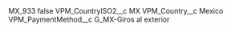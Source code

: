 <?xml version="1.0" encoding="UTF-8"?>
<CustomMetadata xmlns="http://soap.sforce.com/2006/04/metadata" xmlns:xsi="http://www.w3.org/2001/XMLSchema-instance" xmlns:xsd="http://www.w3.org/2001/XMLSchema">
    <label>MX_933</label>
    <protected>false</protected>
    <values>
        <field>VPM_CountryISO2__c</field>
        <value xsi:type="xsd:string">MX</value>
    </values>
    <values>
        <field>VPM_Country__c</field>
        <value xsi:type="xsd:string">Mexico</value>
    </values>
    <values>
        <field>VPM_PaymentMethod__c</field>
        <value xsi:type="xsd:string">G_MX-Giros al exterior</value>
    </values>
</CustomMetadata>
